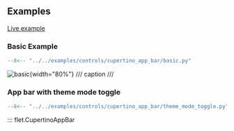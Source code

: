 ## Examples

[Live example](https://flet-controls-gallery.fly.dev/navigation/cupertinoappbar)

### Basic Example

```python
--8<-- "../../examples/controls/cupertino_app_bar/basic.py"
```

![basic](../examples/controls/cupertino_app_bar/media/basic.png){width="80%"}
/// caption
///

### App bar with theme mode toggle

```python
--8<-- "../../examples/controls/cupertino_app_bar/theme_mode_toggle.py"
```

::: flet.CupertinoAppBar
